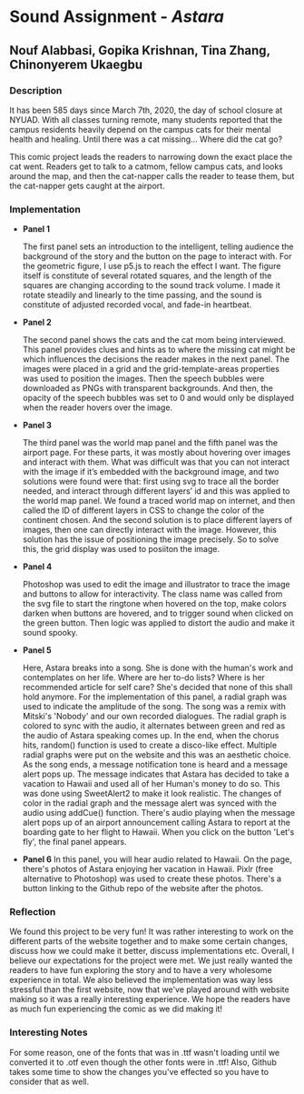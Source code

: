 # Sound Assignment - *Astara*

## Nouf Alabbasi, Gopika Krishnan, Tina Zhang, Chinonyerem Ukaegbu

### **Description**

It has been 585 days since March 7th, 2020, the day of school closure at NYUAD. With all classes turning remote, many students reported that the campus residents heavily depend on the campus cats for their mental health and healing. Until there was a cat missing…
Where did the cat go?

This comic project leads the readers to narrowing down the exact place the cat went. Readers get to talk to a catmom, fellow campus cats, and looks around the map, and then the cat-napper calls the reader to tease them, but the cat-napper gets caught at the airport.

### **Implementation**

+ **Panel 1**
  
  The first panel sets an introduction to the intelligent, telling audience the background of the story and the button on the page to interact with. For the geometric figure, I use p5.js to reach the effect I want. The figure itself is constitute of several rotated squares, and the length of the squares are changing according to the sound track volume. I made it rotate steadily and linearly to the time passing, and the sound is constitute of adjusted recorded vocal, and fade-in heartbeat.
  

+ **Panel 2**
  
  The second panel shows the cats and the cat mom being interviewed. This panel provides clues and hints as to where the missing cat might be which influences the decisions the reader makes in the next panel. The images were placed in a grid and the grid-template-areas properties was used to position the images. Then the speech bubbles were downloaded as PNGs with transparent backgrounds. And then, the opacity of the speech bubbles was set to 0 and would only be displayed when the reader hovers over the image.
  
  
+ **Panel 3**

  The third panel was the world map panel and the fifth panel was the airport page. For these parts, it was mostly about hovering over images and interact with them. What was  difficult was that you can not interact with the image if it’s embedded with the background image, and two solutions were found were that: first using svg to trace all the border needed, and interact through different layers’ id and this was applied to the world map panel. We found a traced world map on internet, and then called the ID of different layers in CSS to change the color of the continent chosen. And the second solution is to place different layers of images, then one can directly interact with the image. However, this solution has the issue of positioning the image precisely. So to solve this, the grid display was used to posiiton the image.
  

+ **Panel 4**
  
  Photoshop was used to edit the image and illustrator to trace the image and buttons to allow for interactivity. The class name was called from the svg file to start the ringtone when hovered on the top, make colors darken when buttons are hovered, and to trigger sound when clicked on the green button. Then logic was applied to distort the audio and make it sound spooky.
  

+ **Panel 5**
  
  Here, Astara breaks into a song. She is done with the human's work and contemplates on her life. Where are her to-do lists? Where is her recommended article for self care? She's decided that none of this shall hold anymore. For the implementation of this panel, a radial graph was used to indicate the amplitude of the song. The song was a remix with Mitski's 'Nobody' and our own recorded dialogues. The radial graph is colored to sync with the audio, it alternates between green and red as the audio of Astara speaking comes up. In the end, when the chorus hits, random() function is used to create a disco-like effect. Multiple radial graphs were put on the website and this was an aesthetic choice. As the song ends, a message notification tone is heard and a message alert pops up. The message indicates that Astara has decided to take a vacation to Hawaii and used all of her Human's money to do so. This was done using SweetAlert2 to make it look realistic. The changes of color in the radial graph and the message alert was synced with the audio using addCue() function. There's audio playing when the message alert pops up of an airport announcement calling Astara to report at the boarding gate to her flight to Hawaii. When you click on the button 'Let's fly', the final panel appears. 

+ **Panel 6**
  In this panel, you will hear audio related to Hawaii. On the page, there's photos of Astara enjoying her vacation in Hawaii. 
Pixlr (free alternative to Photoshop) was used to create these photos. There's a button linking to the Github repo of the website after the photos. 


### **Reflection**

We found this project to be very fun! It was rather interesting to work on the different parts of the website together and to make some certain changes, discuss how we could make it better, discuss implementations etc. Overall, I believe our expectations for the project were met. We just really wanted the readers to have fun exploring the story and to have a very wholesome experience in total. We also believed the implementation was way less stressful than the first website, now that we've played around with website making so it was a really interesting experience. We hope the readers have as much fun experiencing the comic as we did making it!


### **Interesting Notes**

For some reason, one of the fonts that was in .ttf wasn't loading until we converted it to .otf even though the other fonts were in .ttf! Also, Github takes some time to show the changes you've effected so you have to consider that as well.

